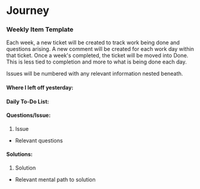 # Journey

### Weekly Item Template
Each week, a new ticket will be created to track work being done and questions arising. A new comment will be created for each work day within that ticket. Once a week's completed, the ticket will be moved into Done. This is less tied to completion and more to what is being done each day.

Issues will be numbered with any relevant information nested beneath.

#### Where I left off yesterday:

#### Daily To-Do List:

#### Questions/Issue:
1. Issue
- Relevant questions

#### Solutions:
1. Solution
- Relevant mental path to solution
